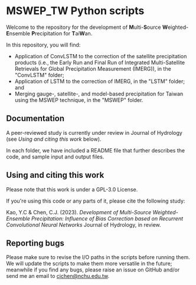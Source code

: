 # MSWEP_TW Python scripts

Welcome to the repository for the development of **M**ulti-**S**ource **W**eighted-**E**nsemble **P**recipitation for **T**ai**W**an.

In this repository, you will find:

- Application of ConvLSTM to the correction of the satellite precipitation products (i.e., the Early Run and Final Run of Integrated Multi-Satellite Retrievals for Global Precipitation Measurement (IMERG)), in the "ConvLSTM" folder;
- Application of LSTM to the correction of IMERG, in the "LSTM" folder; and
- Merging gauge-, satellite-, and model-based precipitation for Taiwan using the MSWEP technique, in the "MSWEP" folder.

## Documentation

A peer-reviewed study is currently under review in Journal of Hydrology (see _Using and citing this work_ below).

In each folder, we have included a README file that further describes the code, and sample input and output files. 

## Using and citing this work

Please note that this work is under a GPL-3.0 License.

If you're using this code or any parts of it, please cite the following study:

  Kao, Y.C & Chen, C.J. (2023).
  _Development of Multi-Source Weighted-Ensemble Precipitation: Influence of Bias Correction based on Recurrent Convolutional Neural Networks_ Journal of Hydrology, in review.

## Reporting bugs

Please make sure to revise the I/O paths in the scripts before running them.
We will update the scripts to make them more versatile in the future; meanwhile if you find any bugs, please raise an issue on GitHub and/or send me an email to [cjchen@nchu.edu.tw](mailto:cjchen@nchu.edu.tw).